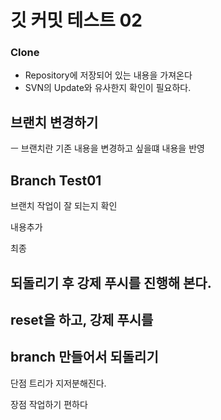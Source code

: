 # 깃 커밋 테스트 02

### Clone
- Repository에 저장되어 있는 내용을 가져온다
- SVN의 Update와 유사한지 확인이 필요하다.



## 브랜치 변경하기
ㅡ 브랜치란 기존 내용을 변경하고 싶을떄 내용을 반영

## Branch Test01
브랜치 작업이 잘 되는지 확인

내용추가


최종

##  되돌리기 후 강제 푸시를 진행해 본다.

## reset을 하고, 강제 푸시를 

## branch 만들어서 되돌리기

단점 트리가 지저분해진다.

장점 작업하기 편하다


